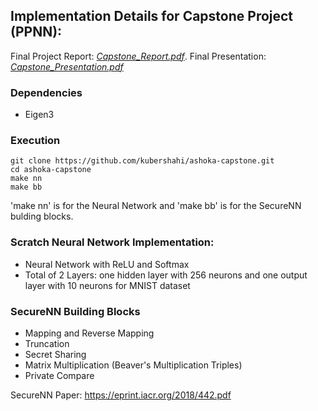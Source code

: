## Implementation Details for Capstone Project (PPNN):

Final Project Report: [*Capstone_Report.pdf*](https://github.com/kubershahi/ashoka-capstone/blob/master/Capstone_Report.pdf).
Final Presentation: [*Capstone_Presentation.pdf*](https://github.com/kubershahi/ashoka-capstone/blob/master/Capstone_Presentation.pdf)
### Dependencies
* Eigen3

### Execution 
```
git clone https://github.com/kubershahi/ashoka-capstone.git
cd ashoka-capstone
make nn         
make bb         
```
'make nn' is for the Neural Network and 'make bb' is for the SecureNN bulding blocks.

### Scratch Neural Network Implementation:
* Neural Network with ReLU and Softmax 
* Total of 2 Layers: one hidden layer with 256 neurons and one output layer with 10 neurons for MNIST dataset

### SecureNN Building Blocks
* Mapping and Reverse Mapping
* Truncation
* Secret Sharing
* Matrix Multiplication (Beaver's Multiplication Triples)
* Private Compare 

SecureNN Paper: https://eprint.iacr.org/2018/442.pdf

